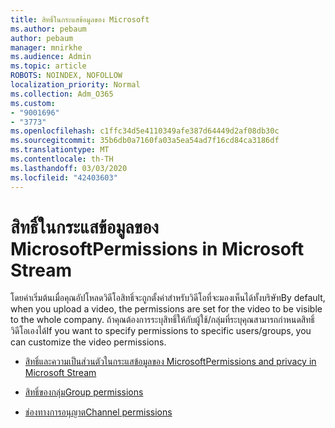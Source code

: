 ```yaml
---
title: สิทธิ์ในกระแสข้อมูลของ Microsoft
ms.author: pebaum
author: pebaum
manager: mnirkhe
ms.audience: Admin
ms.topic: article
ROBOTS: NOINDEX, NOFOLLOW
localization_priority: Normal
ms.collection: Adm_O365
ms.custom:
- "9001696"
- "3773"
ms.openlocfilehash: c1ffc34d5e4110349afe387d64449d2af08db30c
ms.sourcegitcommit: 35b6db0a7160fa03a5ea54ad7f16cd84ca3186df
ms.translationtype: MT
ms.contentlocale: th-TH
ms.lasthandoff: 03/03/2020
ms.locfileid: "42403603"
---
```

# <a name="permissions-in-microsoft-stream"></a><span data-ttu-id="8bf4a-102">สิทธิ์ในกระแสข้อมูลของ Microsoft</span><span class="sxs-lookup"><span data-stu-id="8bf4a-102">Permissions in Microsoft Stream</span></span>

<span data-ttu-id="8bf4a-103">โดยค่าเริ่มต้นเมื่อคุณอัปโหลดวิดีโอสิทธิ์จะถูกตั้งค่าสำหรับวิดีโอที่จะมองเห็นได้ทั้งบริษัท</span><span class="sxs-lookup"><span data-stu-id="8bf4a-103">By default, when you upload a video, the permissions are set for the video to be visible to the whole company.</span></span> <span data-ttu-id="8bf4a-104">ถ้าคุณต้องการระบุสิทธิ์ให้กับผู้ใช้/กลุ่มที่ระบุคุณสามารถกำหนดสิทธิ์วิดีโอเองได้</span><span class="sxs-lookup"><span data-stu-id="8bf4a-104">If you want to specify permissions to specific users/groups, you can customize the video permissions.</span></span>

- [<span data-ttu-id="8bf4a-105">สิทธิ์และความเป็นส่วนตัวในกระแสข้อมูลของ Microsoft</span><span class="sxs-lookup"><span data-stu-id="8bf4a-105">Permissions and privacy in Microsoft Stream</span></span>](https://docs.microsoft.com/stream/portal-permissions)

- [<span data-ttu-id="8bf4a-106">สิทธิ์ของกลุ่ม</span><span class="sxs-lookup"><span data-stu-id="8bf4a-106">Group permissions</span></span>](https://docs.microsoft.com/stream/portal-permissions#group-permissions)

- [<span data-ttu-id="8bf4a-107">ช่องทางการอนุญาต</span><span class="sxs-lookup"><span data-stu-id="8bf4a-107">Channel permissions</span></span>](https://docs.microsoft.com/stream/portal-permissions#channel-permissions)